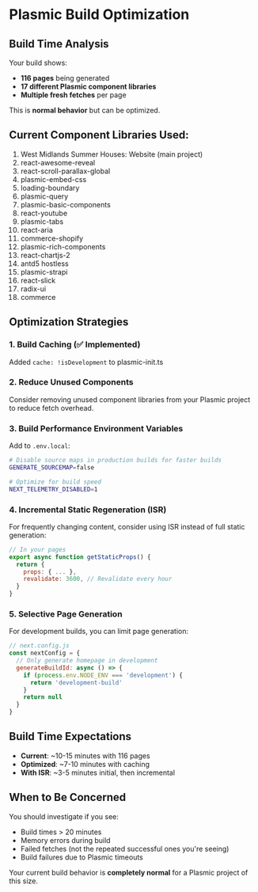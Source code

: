 # Plasmic Build Optimization

## Build Time Analysis

Your build shows:
- **116 pages** being generated
- **17 different Plasmic component libraries** 
- **Multiple fresh fetches** per page

This is **normal behavior** but can be optimized.

## Current Component Libraries Used:
1. West Midlands Summer Houses: Website (main project)
2. react-awesome-reveal
3. react-scroll-parallax-global  
4. plasmic-embed-css
5. loading-boundary
6. plasmic-query
7. plasmic-basic-components
8. react-youtube
9. plasmic-tabs
10. react-aria
11. commerce-shopify
12. plasmic-rich-components
13. react-chartjs-2
14. antd5 hostless
15. plasmic-strapi
16. react-slick
17. radix-ui
18. commerce

## Optimization Strategies

### 1. Build Caching (✅ Implemented)
Added `cache: !isDevelopment` to plasmic-init.ts

### 2. Reduce Unused Components
Consider removing unused component libraries from your Plasmic project to reduce fetch overhead.

### 3. Build Performance Environment Variables
Add to `.env.local`:
```bash
# Disable source maps in production builds for faster builds
GENERATE_SOURCEMAP=false

# Optimize for build speed
NEXT_TELEMETRY_DISABLED=1
```

### 4. Incremental Static Regeneration (ISR)
For frequently changing content, consider using ISR instead of full static generation:

```javascript
// In your pages
export async function getStaticProps() {
  return {
    props: { ... },
    revalidate: 3600, // Revalidate every hour
  }
}
```

### 5. Selective Page Generation
For development builds, you can limit page generation:

```javascript
// next.config.js
const nextConfig = {
  // Only generate homepage in development
  generateBuildId: async () => {
    if (process.env.NODE_ENV === 'development') {
      return 'development-build'
    }
    return null
  }
}
```

## Build Time Expectations

- **Current**: ~10-15 minutes with 116 pages
- **Optimized**: ~7-10 minutes with caching
- **With ISR**: ~3-5 minutes initial, then incremental

## When to Be Concerned

You should investigate if you see:
- Build times > 20 minutes
- Memory errors during build
- Failed fetches (not the repeated successful ones you're seeing)
- Build failures due to Plasmic timeouts

Your current build behavior is **completely normal** for a Plasmic project of this size.
